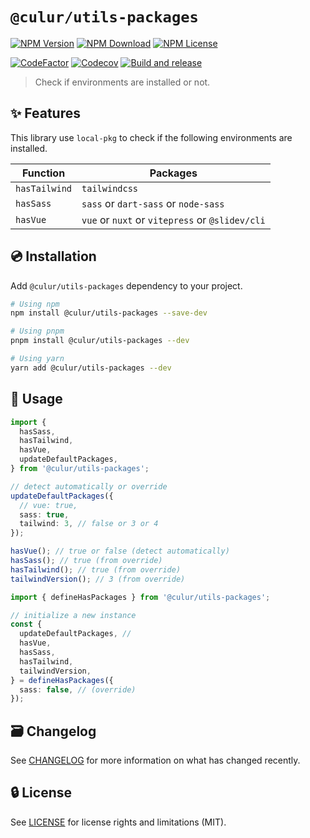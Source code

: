 # `@culur/utils-packages`

[![NPM Version](https://img.shields.io/npm/v/@culur/utils-packages?logo=npm)](https://www.npmjs.com/package/@culur/utils-packages)
[![NPM Download](https://img.shields.io/npm/dm/@culur/utils-packages?logo=npm)](https://www.npmjs.com/package/@culur/utils-packages)
[![NPM License](https://img.shields.io/npm/l/@culur/utils-packages)](../../LICENSE)

[![CodeFactor](https://www.codefactor.io/repository/github/culur/culur/badge)](https://www.codefactor.io/repository/github/culur/culur)
[![Codecov](https://img.shields.io/codecov/c/github/culur/culur)](https://app.codecov.io/gh/culur/culur)
[![Build and release](https://github.com/culur/culur/actions/workflows/build-and-release.yml/badge.svg)](https://github.com/culur/culur/actions/workflows/build-and-release.yml)

> Check if environments are installed or not.

## ✨ Features

This library use `local-pkg` to check if the following environments are installed.

| Function      | Packages                                        |
| ------------- | ----------------------------------------------- |
| `hasTailwind` | `tailwindcss`                                   |
| `hasSass`     | `sass` or `dart-sass` or `node-sass`            |
| `hasVue`      | `vue` or `nuxt` or `vitepress` or `@slidev/cli` |

## 💿 Installation

Add `@culur/utils-packages` dependency to your project.

```bash
# Using npm
npm install @culur/utils-packages --save-dev

# Using pnpm
pnpm install @culur/utils-packages --dev

# Using yarn
yarn add @culur/utils-packages --dev
```

## 📖 Usage

```ts
import {
  hasSass,
  hasTailwind,
  hasVue,
  updateDefaultPackages,
} from '@culur/utils-packages';

// detect automatically or override
updateDefaultPackages({
  // vue: true,
  sass: true,
  tailwind: 3, // false or 3 or 4
});

hasVue(); // true or false (detect automatically)
hasSass(); // true (from override)
hasTailwind(); // true (from override)
tailwindVersion(); // 3 (from override)
```

```ts
import { defineHasPackages } from '@culur/utils-packages';

// initialize a new instance
const {
  updateDefaultPackages, //
  hasVue,
  hasSass,
  hasTailwind,
  tailwindVersion,
} = defineHasPackages({
  sass: false, // (override)
});
```

## 🗃️ Changelog

See [CHANGELOG](CHANGELOG.md) for more information on what has changed recently.

## 🔒 License

See [LICENSE](../../LICENSE) for license rights and limitations (MIT).
